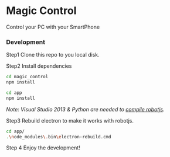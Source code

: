 # Magic Control
Control your PC with your SmartPhone

### Development
Step1 Clone this repo to you local disk.

Step2 Install dependencies
```bash
cd magic_control
npm install

cd app
npm install
```
_Note: Visual Studio 2013 & Python are needed to [compile robotjs](https://github.com/octalmage/robotjs#installation)._

Step3 Rebuild electron to make it works with robotjs.
```bash
cd app/
.\node_modules\.bin\electron-rebuild.cmd
```

Step 4 Enjoy the development!
